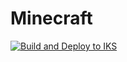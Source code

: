 # Minecraft
[![Build and Deploy to IKS](https://github.com/lc67846/Minecraft/actions/workflows/ibm.yml/badge.svg)](https://github.com/lc67846/Minecraft/actions/workflows/ibm.yml)
